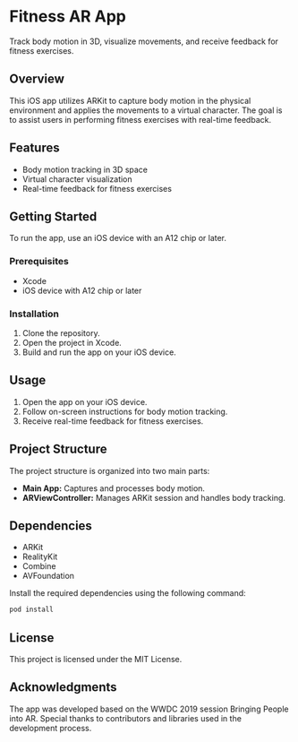 # Fitness AR App

Track body motion in 3D, visualize movements, and receive feedback for fitness exercises.

## Overview

This iOS app utilizes ARKit to capture body motion in the physical environment and applies the movements to a virtual character. The goal is to assist users in performing fitness exercises with real-time feedback.

## Features

- Body motion tracking in 3D space
- Virtual character visualization
- Real-time feedback for fitness exercises

## Getting Started

To run the app, use an iOS device with an A12 chip or later.

### Prerequisites

- Xcode
- iOS device with A12 chip or later

### Installation

1. Clone the repository.
2. Open the project in Xcode.
3. Build and run the app on your iOS device.

## Usage

1. Open the app on your iOS device.
2. Follow on-screen instructions for body motion tracking.
3. Receive real-time feedback for fitness exercises.

## Project Structure

The project structure is organized into two main parts:
- **Main App:** Captures and processes body motion.
- **ARViewController:** Manages ARKit session and handles body tracking.

## Dependencies

- ARKit
- RealityKit
- Combine
- AVFoundation

Install the required dependencies using the following command:

```bash
pod install
```

## License
This project is licensed under the MIT License.

## Acknowledgments
The app was developed based on the WWDC 2019 session Bringing People into AR.
Special thanks to contributors and libraries used in the development process.
